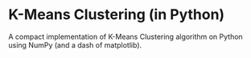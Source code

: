 # K-Means Clustering (in Python)
A compact implementation of K-Means Clustering algorithm on Python using NumPy (and a dash of matplotlib).
